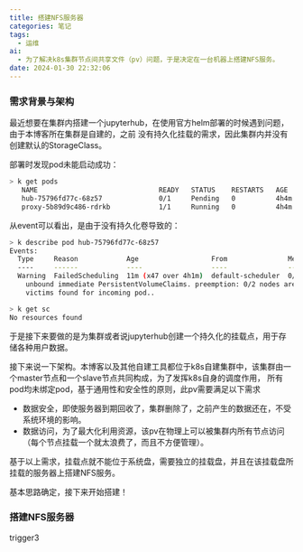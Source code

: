 ```yaml
---
title: 搭建NFS服务器
categories: 笔记
tags:
  - 运维
ai:
  - 为了解决k8s集群节点间共享文件（pv）问题，于是决定在一台机器上搭建NFS服务。
date: 2024-01-30 22:32:06
---
```


### 需求背景与架构
最近想要在集群内搭建一个jupyterhub，在使用官方helm部署的时候遇到问题，由于本博客所在集群是自建的，之前
没有持久化挂载的需求，因此集群内并没有创建默认的StorageClass。

部署时发现pod未能启动成功：
```bash
> k get pods
   NAME                              READY   STATUS    RESTARTS   AGE
   hub-75796fd77c-68z57              0/1     Pending   0          4h4m
   proxy-5b89d9c486-rdrkb            1/1     Running   0          4h4m
```

从event可以看出，是由于没有持久化卷导致的：
```bash
> k describe pod hub-75796fd77c-68z57
Events:
  Type     Reason            Age                  From               Message
  ----     ------            ----                 ----               -------
  Warning  FailedScheduling  11m (x47 over 4h1m)  default-scheduler  0/2 nodes are available: pod has 
    unbound immediate PersistentVolumeClaims. preemption: 0/2 nodes are available: 2 No preemption 
    victims found for incoming pod..

> k get sc
No resources found
```
于是接下来要做的是为集群或者说jupyterhub创建一个持久化的挂载点，用于存储各种用户数据。

接下来说一下架构。本博客以及其他自建工具都位于k8s自建集群中，该集群由一个master节点和一个slave节点共同构成，为了发挥k8s自身的调度作用，
所有pod均未绑定pod，基于通用性和安全性的原则，此pv需要满足以下需求

 - 数据安全，即使服务器到期回收了，集群删除了，之前产生的数据还在，不受系统环境的影响。
 - 数据访问，为了最大化利用资源，该pv在物理上可以被集群内所有节点访问（每个节点挂载一个就太浪费了，而且不方便管理）。

基于以上需求，挂载点就不能位于系统盘，需要独立的挂载盘，并且在该挂载盘所挂载的服务器上搭建NFS服务。

基本思路确定，接下来开始搭建！

### 搭建NFS服务器

trigger3